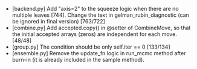 - [backend.py] Add "axis=2" to the squeeze logic when there are no multiple leaves [744]. Change the text in gelman_rubin_diagnostic (can be ignored in final version) [763/722]
- [combine.py] Add accepted.copy() in @setter of CombineMove, so that the initial accepted arrays (zeros) are independent for each move. [48/48]
- [group.py] The condition should be only self.iter == 0 [133/134]
- [ensemble.py] Remove the update_fn logic in run_mcmc method after burn-in (it is already included in the sample method).